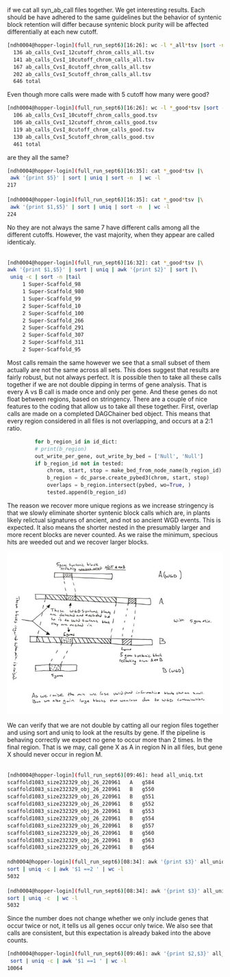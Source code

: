 if we cat all syn_ab_call files together. We get interesting results. Each should be have adhered to the same guidelines
but the behavior of syntenic block retention will differ because syntenic block purity will be affected differentially
at each new cutoff. 

```bash
[ndh0004@hopper-login](full_run_sept6)[16:26]: wc -l *_all*tsv |sort -n 
  136 ab_calls_CvsI_12cutoff_chrom_calls_all.tsv
  141 ab_calls_CvsI_10cutoff_chrom_calls_all.tsv
  167 ab_calls_CvsI_8cutoff_chrom_calls_all.tsv
  202 ab_calls_CvsI_5cutoff_chrom_calls_all.tsv
  646 total

```
Even though more calls were made with 5 cutoff how many were good?

```bash
[ndh0004@hopper-login](full_run_sept6)[16:26]: wc -l *_good*tsv |sort -n 
  106 ab_calls_CvsI_10cutoff_chrom_calls_good.tsv
  106 ab_calls_CvsI_12cutoff_chrom_calls_good.tsv
  119 ab_calls_CvsI_8cutoff_chrom_calls_good.tsv
  130 ab_calls_CvsI_5cutoff_chrom_calls_good.tsv
  461 total

```

are they all the same? 

```bash
[ndh0004@hopper-login](full_run_sept6)[16:35]: cat *_good*tsv |\
 awk '{print $5}' | sort | uniq | sort -n  | wc -l 
217

[ndh0004@hopper-login](full_run_sept6)[16:35]: cat *_good*tsv |\
 awk '{print $1,$5}' | sort | uniq | sort -n  | wc -l 
224

```
No they are not always the same 7 have different calls among all the different cutoffs. However, the vast majority,
when they appear are called identicaly.


 ```bash

[ndh0004@hopper-login](full_run_sept6)[16:32]: cat *_good*tsv |\
 awk '{print $1,$5}' | sort | uniq | awk '{print $2}' | sort |\
  uniq -c | sort -n |tail  
      1 Super-Scaffold_98
      1 Super-Scaffold_980
      1 Super-Scaffold_99
      2 Super-Scaffold_10
      2 Super-Scaffold_100
      2 Super-Scaffold_266
      2 Super-Scaffold_291
      2 Super-Scaffold_307
      2 Super-Scaffold_311
      2 Super-Scaffold_95

```
Most calls remain the same however we see that a small subset of them actually are not the same across all sets.
This does suggest that results are fairly robust, but not always perfect. It is possible then to take all these calls 
together if we are not double dipping in terms of gene analysis. That is every A vs B call is made once and only per 
gene. And these genes do not float between regions, based on stringency. There are a couple of nice features to the 
coding that allow us to take all these together. First, overlap calls are made on a completed DAGChainer bed object. 
This means that every region considered in all files is not overlapping, and occurs at a 2:1 ratio. 
```python
         for b_region_id in id_dict:
         # print(b_region)
         out_write_per_gene, out_write_by_bed = ['Null', 'Null']
         if b_region_id not in tested:
             chrom, start, stop = make_bed_from_node_name(b_region_id)
             b_region = dc_parse.create_pybed3(chrom, start, stop)
             overlaps = b_region.intersect(pybed, wo=True, )
             tested.append(b_region_id)
```

The reason we recover more unique regions as we increase stringency is that we slowly eliminate shorter syntenic block calls which 
are, in plants likely relictual signatures of ancient, and not so ancient WGD events. This is expected. It also means 
the shorter nested in the presumably larger and more recent blocks are never counted. As we raise the minimum, specious
hits are weeded out and we recover larger blocks. 
 
![alt text][diagram]

We can verify that we are not double  by catting all our region files together and using sort and uniq to 
look at the results by gene. If the pipeline is behaving correctly we expect no gene to occur more than 2 times. In 
the final region. That is we may, call gene X as A in region N in all files, but gene X should never occur in region M.
 ```bash

[ndh0004@hopper-login](full_run_sept6)[09:46]: head all_uniq.txt 
scaffold1083_size232329_obj_26_220961	A	g584
scaffold1083_size232329_obj_26_220961	B	g550
scaffold1083_size232329_obj_26_220961	B	g551
scaffold1083_size232329_obj_26_220961	B	g552
scaffold1083_size232329_obj_26_220961	B	g553
scaffold1083_size232329_obj_26_220961	B	g554
scaffold1083_size232329_obj_26_220961	B	g557
scaffold1083_size232329_obj_26_220961	B	g560
scaffold1083_size232329_obj_26_220961	B	g563
scaffold1083_size232329_obj_26_220961	B	g564

ndh0004@hopper-login](full_run_sept6)[08:34]: awk '{print $3}' all_uniq.txt  |\
 sort | uniq -c | awk '$1 ==2 ' | wc -l 
5032

[ndh0004@hopper-login](full_run_sept6)[08:34]: awk '{print $3}' all_uniq.txt  |\
 sort | uniq -c  | wc -l 
5032

```
Since the number does not change whether we only include genes that occur twice or not, it tells us all genes occur 
only twice. We also see that calls are consistent, but this expectation is already baked into the above counts. 

```bash
[ndh0004@hopper-login](full_run_sept6)[09:46]: awk '{print $2,$3}' all_uniq.txt  |\
 sort | uniq -c | awk '$1 ==1 ' | wc -l 
10064

```



 






[diagram]:clean_hw_syn_diag.jpg "hand drawn diagram"



